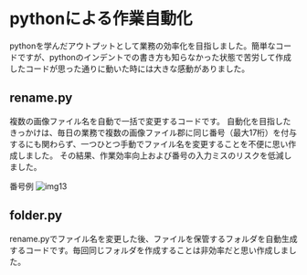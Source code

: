 # pythonによる作業自動化
 pythonを学んだアウトプットとして業務の効率化を目指しました。簡単なコードですが、pythonのインデントでの書き方も知らなかった状態で苦労して作成したコードが思った通りに動いた時には大きな感動がありました。
 
 ## rename.py  
 複数の画像ファイル名を自動で一括で変更するコードです。
 自動化を目指したきっかけは、毎日の業務で複数の画像ファイル郡に同じ番号（最大17桁）を付与するにも関わらず、一つひとつ手動でファイル名を変更することを不便に思い作成しました。
 その結果、作業効率向上および番号の入力ミスのリスクを低減しました。   
 
 番号例
 ![img13](https://user-images.githubusercontent.com/67690861/122696638-812f3900-d27e-11eb-99c0-36011a53a1bd.png)

 
 
 ## folder.py  
 rename.pyでファイル名を変更した後、ファイルを保管するフォルダを自動生成するコードです。毎回同じフォルダを作成することは非効率だと思い作成しました。
